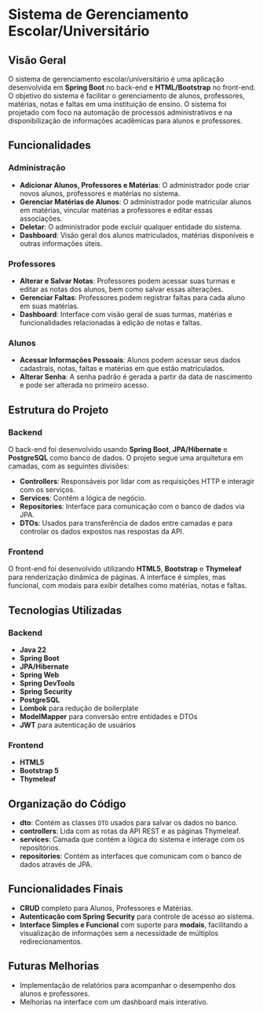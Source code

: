 # Sistema de Gerenciamento Escolar/Universitário

## Visão Geral
O sistema de gerenciamento escolar/universitário é uma aplicação desenvolvida em **Spring Boot** no back-end e **HTML/Bootstrap** no front-end. O objetivo do sistema é facilitar o gerenciamento de alunos, professores, matérias, notas e faltas em uma instituição de ensino. O sistema foi projetado com foco na automação de processos administrativos e na disponibilização de informações acadêmicas para alunos e professores.

## Funcionalidades

### **Administração**
- **Adicionar Alunos, Professores e Matérias**: O administrador pode criar novos alunos, professores e matérias no sistema.
- **Gerenciar Matérias de Alunos**: O administrador pode matricular alunos em matérias, vincular matérias a professores e editar essas associações.
- **Deletar**: O administrador pode excluir qualquer entidade do sistema.
- **Dashboard**: Visão geral dos alunos matriculados, matérias disponíveis e outras informações úteis.

### **Professores**
- **Alterar e Salvar Notas**: Professores podem acessar suas turmas e editar as notas dos alunos, bem como salvar essas alterações.
- **Gerenciar Faltas**: Professores podem registrar faltas para cada aluno em suas matérias.
- **Dashboard**: Interface com visão geral de suas turmas, matérias e funcionalidades relacionadas à edição de notas e faltas.

### **Alunos**
- **Acessar Informações Pessoais**: Alunos podem acessar seus dados cadastrais, notas, faltas e matérias em que estão matriculados.
- **Alterar Senha**: A senha padrão é gerada a partir da data de nascimento e pode ser alterada no primeiro acesso.

## Estrutura do Projeto

### **Backend**
O back-end foi desenvolvido usando **Spring Boot**, **JPA/Hibernate** e **PostgreSQL** como banco de dados. O projeto segue uma arquitetura em camadas, com as seguintes divisões:

- **Controllers**: Responsáveis por lidar com as requisições HTTP e interagir com os serviços.
- **Services**: Contêm a lógica de negócio.
- **Repositories**: Interface para comunicação com o banco de dados via JPA.
- **DTOs**: Usados para transferência de dados entre camadas e para controlar os dados expostos nas respostas da API.

### **Frontend**
O front-end foi desenvolvido utilizando **HTML5**, **Bootstrap** e **Thymeleaf** para renderização dinâmica de páginas. A interface é simples, mas funcional, com modais para exibir detalhes como matérias, notas e faltas.

## Tecnologias Utilizadas

### **Backend**
- **Java 22**
- **Spring Boot**
- **JPA/Hibernate**
- **Spring Web**
- **Spring DevTools**
- **Spring Security**
- **PostgreSQL**
- **Lombok** para redução de boilerplate
- **ModelMapper** para conversão entre entidades e DTOs
- **JWT** para autenticação de usuários

### **Frontend**
- **HTML5**
- **Bootstrap 5**
- **Thymeleaf**

## Organização do Código

- **dto**: Contém as classes `DTO` usados para salvar os dados no banco.
- **controllers**: Lida com as rotas da API REST e as páginas Thymeleaf.
- **services**: Camada que contém a lógica do sistema e interage com os repositórios.
- **repositories**: Contém as interfaces que comunicam com o banco de dados através de JPA.

## Funcionalidades Finais
- **CRUD** completo para Alunos, Professores e Matérias.
- **Autenticação com Spring Security** para controle de acesso ao sistema.
- **Interface Simples e Funcional** com suporte para **modais**, facilitando a visualização de informações sem a necessidade de múltiplos redirecionamentos.

## Futuras Melhorias
- Implementação de relatórios para acompanhar o desempenho dos alunos e professores.
- Melhorias na interface com um dashboard mais interativo.

